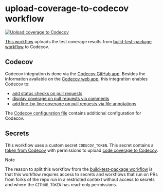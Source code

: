 # upload-coverage-to-codecov workflow

[![Upload coverage to Codecov](https://github.com/edumserrano/dotnet-sdk-extensions/actions/workflows/upload-coverage-to-codecov.yml/badge.svg)](https://github.com/edumserrano/dotnet-sdk-extensions/actions/workflows/upload-coverage-to-codecov.yml)

[This workflow](/.github/workflows/upload-coverage-to-codecov.yml) uploads the test coverage results from [build-test-package workflow](/docs/dev-notes/workflows/build-test-package-workflow.md) to Codecov.

## Codecov

Codecov integration is done via the [Codecov GitHub app](https://github.com/apps/codecov). Besides the information available on the [Codecov web app](https://app.codecov.io/gh/edumserrano/dotnet-sdk-extensions), this integration enables Codecov to:

- [add status checks on pull requests](https://docs.codecov.com/docs/commit-status)
- [display coverage on pull requests via comments](https://docs.codecov.com/docs/pull-request-comments)
- [add line-by-line coverage on pull requests via file annotations](https://docs.codecov.com/docs/github-checks)

The [Codecov configuration file](/.github/codecov.yml) contains additional configuration for Codecov.

## Secrets

This workflow uses a custom secret `CODECOV_TOKEN`. This secret contains a [token from Codecov](https://app.codecov.io/gh/edumserrano/dotnet-sdk-extensions/settings) with permissions to upload [code coverage to Codecov](https://app.codecov.io/gh/edumserrano/dotnet-sdk-extensions).

> [!NOTE]
>
> The reason to split this workflow from the [build-test-package workflow](/docs/dev-notes/workflows/build-test-package-workflow.md) is that this workflow requires access to secrets and workflows that run on PRs from forks of the repo run in a restricted context without access to secrets and where the `GITHUB_TOKEN` has read-only permissions.
